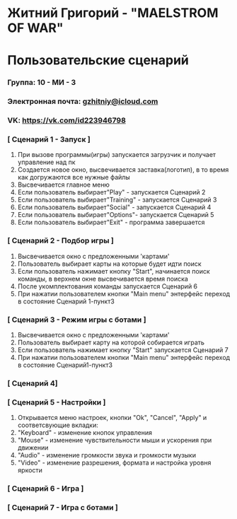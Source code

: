 # Житний Григорий - "MAELSTROM OF WAR"
# Пользовательские сценарий

### Группа: 10 - МИ - 3
### Электронная почта: gzhitniy@icloud.com
### VK: https://vk.com/id223946798

### [ Сценарий 1 - Запуск ]
1. При вызове программы(игры) запускается загрузчик и получает управление над пк
2. Создается новое окно, высвечивается заставка(логотип), в то время как догружаются все нужные файлы 
3. Высвечивается главное меню
4. Если пользователь выбирает"Play" - запускается Сценарий 2
5. Если пользователь выбирает"Training" - запускается Сценарий 3
6. Если пользователь выбирает"Social" - запускается Сценарий 4 
7. Если пользователь выбирает"Options"- запускается Сценарий 5
8. Если пользователь выбирает"Exit" - программа завершается

### [ Сценарий 2 - Подбор игры ]
1. Высвечивается окно с предложенными 'картами'
2. Пользователь выбирает карты на которые будет идти поиск 
3. Если пользователь нажимает кнопку "Start", начинается поиск команды, в верхнем окне высвечивается время поиска
4. После укомплектования команды запускается Сценарий 6
5. При нажатии пользователем кнопки "Main menu" энтерфейс переход в состояние Сценарий 1-пункт3

### [ Сценарий 3 - Режим игры с ботами ]
1. Высвечивается окно с предложенными 'картами'
2. Пользователь выбирает карту на которой собирается играть
3. Если пользователь нажимает кнопку "Start" запускается Сценарий 7
4. При нажатии пользователем кнопки "Main menu" энтерфейс переход в состояние Сценарий1-пункт3


### [ Сценарий 4]

### [ Сценарий 5 - Настройки ]
1. Открывается меню настроек, кнопки "Ok", "Cancel", "Apply" и  соответсвующие вкладки:
2. "Keyboard" -  изменение кнопок управления
3. "Mouse" - изменение чувствительности мыши и ускорения при движении
4. "Audio" - изменение громкости звука и громкости музыки
5. "Video" - изменение разрешения, формата и настройка уровня яркости

### [ Сценарий 6 - Игра ]

### [ Сценарий 7 - Игра с ботами ]



